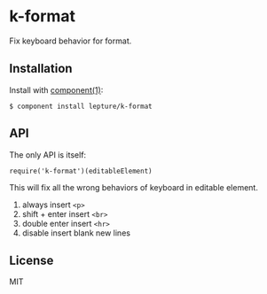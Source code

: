 
# k-format

Fix keyboard behavior for format.

## Installation

Install with [component(1)](http://component.io):

    $ component install lepture/k-format

## API

The only API is itself:

```
require('k-format')(editableElement)
```

This will fix all the wrong behaviors of keyboard in editable element.

1. always insert `<p>`
2. shift + enter insert `<br>`
3. double enter insert `<hr>`
4. disable insert blank new lines

## License

MIT
